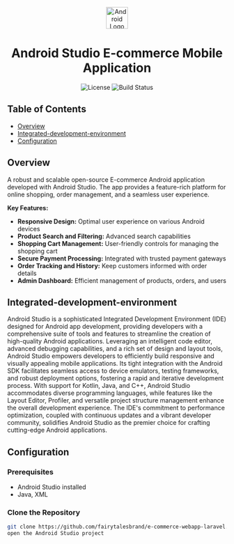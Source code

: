 
<p align="center">
  <img src="https://developer.android.com/studio/images/studio-icon.svg" alt="Android Logo" width="50">
</p>

<h1 align="center"> Android Studio E-commerce Mobile Application</h1>

<p align="center">
  <img alt="License" src="https://img.shields.io/badge/license-MIT-blue.svg">
  <img alt="Build Status" src="https://img.shields.io/badge/build-passing-teal.svg">
</p>

## Table of Contents

- [Overview](#overview)
- [Integrated-development-environment](#integrated-development-environment)
- [Configuration](#configuration)

## Overview

A robust and scalable open-source E-commerce Android application developed with Android Studio. The app provides a feature-rich platform for online shopping, order management, and a seamless user experience.

**Key Features:**

- **Responsive Design:** Optimal user experience on various Android devices
- **Product Search and Filtering:** Advanced search capabilities
- **Shopping Cart Management:** User-friendly controls for managing the shopping cart
- **Secure Payment Processing:** Integrated with trusted payment gateways
- **Order Tracking and History:** Keep customers informed with order details
- **Admin Dashboard:** Efficient management of products, orders, and users

## Integrated-development-environment

Android Studio is a sophisticated Integrated Development Environment (IDE) designed for Android app development, providing developers with a comprehensive suite of tools and features to streamline the creation of high-quality Android applications. Leveraging an intelligent code editor, advanced debugging capabilities, and a rich set of design and layout tools, Android Studio empowers developers to efficiently build responsive and visually appealing mobile applications. Its tight integration with the Android SDK facilitates seamless access to device emulators, testing frameworks, and robust deployment options, fostering a rapid and iterative development process. With support for Kotlin, Java, and C++, Android Studio accommodates diverse programming languages, while features like the Layout Editor, Profiler, and versatile project structure management enhance the overall development experience. The IDE's commitment to performance optimization, coupled with continuous updates and a vibrant developer community, solidifies Android Studio as the premier choice for crafting cutting-edge Android applications.

## Configuration

### Prerequisites

- Android Studio installed
- Java, XML

### Clone the Repository

```bash
git clone https://github.com/fairytalesbrand/e-commerce-webapp-laravel.git
open the Android Studio project
